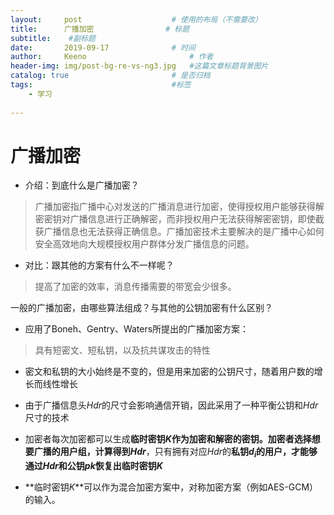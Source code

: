 ```yaml
---
layout:     post   				    # 使用的布局（不需要改）
title:      广播加密 				# 标题 
subtitle:    #副标题
date:       2019-09-17 				# 时间
author:     Keeno 						# 作者
header-img: img/post-bg-re-vs-ng3.jpg 	#这篇文章标题背景图片
catalog: true 						# 是否归档
tags:								#标签
    - 学习
    
---
```


# 广播加密

- 介绍：到底什么是广播加密？
> 广播加密指广播中心对发送的广播消息进行加密，使得授权用户能够获得解密密钥对广播信息进行正确解密，而非授权用户无法获得解密密钥，即使截获广播信息也无法获得正确信息。广播加密技术主要解决的是广播中心如何安全高效地向大规模授权用户群体分发广播信息的问题。

- 对比：跟其他的方案有什么不一样呢？
> 提高了加密的效率，消息传播需要的带宽会少很多。

一般的广播加密，由哪些算法组成？与其他的公钥加密有什么区别？

- 应用了Boneh、Gentry、Waters所提出的广播加密方案：
> 具有短密文、短私钥，以及抗共谋攻击的特性

- 密文和私钥的大小始终是不变的，但是用来加密的公钥尺寸，随着用户数的增长而线性增长

- 由于广播信息头$Hdr$的尺寸会影响通信开销，因此采用了一种平衡公钥和$Hdr$尺寸的技术

- 加密者每次加密都可以生成**临时密钥$K$**作为加密和解密的密钥。加密者选择想要广播的用户组，计算得到**$Hdr$**，只有拥有对应$Hdr$的**私钥$d_i$**的用户，才能够通过$Hdr$和公钥$pk$恢复出**临时密钥$K$**
- **临时密钥$K$**可以作为混合加密方案中，对称加密方案（例如AES-GCM）的输入。
